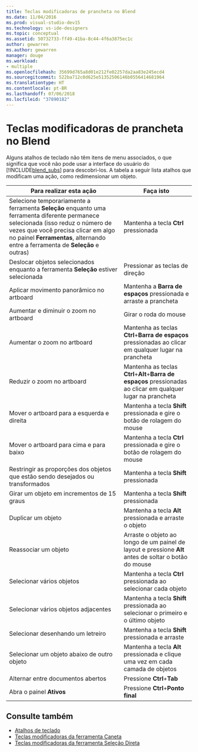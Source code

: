 ```yaml
---
title: Teclas modificadoras de prancheta no Blend
ms.date: 11/04/2016
ms.prod: visual-studio-dev15
ms.technology: vs-ide-designers
ms.topic: conceptual
ms.assetid: 50732733-ff49-41ba-8c44-4f6a3875ec1c
author: gewarren
ms.author: gewarren
manager: douge
ms.workload:
- multiple
ms.openlocfilehash: 35699d765a8d01e212fe02257da2aa83e245ecd4
ms.sourcegitcommit: 522ba712c0d625e51352506146b0556414681964
ms.translationtype: HT
ms.contentlocale: pt-BR
ms.lasthandoff: 07/06/2018
ms.locfileid: "37890182"
---
```

# <a name="artboard-modifier-keys-in-blend"></a>Teclas modificadoras de prancheta no Blend
Alguns atalhos de teclado não têm itens de menu associados, o que significa que você não pode usar a interface do usuário do [!INCLUDE[blend_subs](../debugger/includes/blend_subs_md.md)] para descobri-los. A tabela a seguir lista atalhos que modificam uma ação, como redimensionar um objeto.

|Para realizar esta ação|Faça isto|
|-----------------------|-------------|
|Selecione temporariamente a ferramenta **Seleção** enquanto uma ferramenta diferente permanece selecionada (isso reduz o número de vezes que você precisa clicar em algo no painel **Ferramentas**, alternando entre a ferramenta de **Seleção** e outras)|Mantenha a tecla **Ctrl** pressionada|
|Deslocar objetos selecionados enquanto a ferramenta **Seleção** estiver selecionada|Pressionar as teclas de direção|
|Aplicar movimento panorâmico no artboard|Mantenha a **Barra de espaços** pressionada e arraste a prancheta|
|Aumentar e diminuir o zoom no artboard|Girar o roda do mouse|
|Aumentar o zoom no artboard|Mantenha as teclas **Ctrl**+**Barra de espaços** pressionadas ao clicar em qualquer lugar na prancheta|
|Reduzir o zoom no artboard|Mantenha as teclas **Ctrl**+**Alt**+**Barra de espaços** pressionadas ao clicar em qualquer lugar na prancheta|
|Mover o artboard para a esquerda e direita|Mantenha a tecla **Shift** pressionada e gire o botão de rolagem do mouse|
|Mover o artboard para cima e para baixo|Mantenha a tecla **Ctrl** pressionada e gire o botão de rolagem do mouse|
|Restringir as proporções dos objetos que estão sendo desejados ou transformados|Mantenha a tecla **Shift** pressionada|
|Girar um objeto em incrementos de 15 graus|Mantenha a tecla **Shift** pressionada|
|Duplicar um objeto|Mantenha a tecla **Alt** pressionada e arraste o objeto|
|Reassociar um objeto|Arraste o objeto ao longo de um painel de layout e pressione **Alt** antes de soltar o botão do mouse|
|Selecionar vários objetos|Mantenha a tecla **Ctrl** pressionada ao selecionar cada objeto|
|Selecionar vários objetos adjacentes|Mantenha a tecla **Shift** pressionada ao selecionar o primeiro e o último objeto|
|Selecionar desenhando um letreiro|Mantenha a tecla **Shift** pressionada e arraste|
|Selecionar um objeto abaixo de outro objeto|Mantenha a tecla **Alt** pressionada e clique uma vez em cada camada de objetos|
|Alternar entre documentos abertos|Pressione **Ctrl**+**Tab**|
|Abra o painel **Ativos**|Pressione **Ctrl**+**Ponto final**|

## <a name="see-also"></a>Consulte também

- [Atalhos de teclado](../designers/keyboard-shortcuts-in-blend.md)
- [Teclas modificadoras da ferramenta Caneta](../designers/pen-tool-modifier-keys-in-blend.md)
- [Teclas modificadoras da ferramenta Seleção Direta](../designers/direct-selection-tool-modifier-keys-in-blend.md)